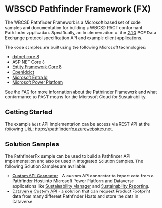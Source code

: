 # WBSCD Pathfinder Framework (FX)

The WBCSD Pathfinder Framework is a Microsoft based set of code samples and documentation for building a WBCSD PACT conformant Pathfinder application. Specifically, an implementation of the [2.1.0](https://wbcsd.github.io/tr/2023/data-exchange-protocol-20231207/) PCF Data Exchange protocol specification API and example client applications.

The code samples are built using the following Microsoft technologies:

- [dotnet core 8](https://dotnet.microsoft.com/download/dotnet/8.0)
- [ASP.NET Core 8](https://docs.microsoft.com/en-us/aspnet/core/?view=aspnetcore-8.0)
- [Entity Framework Core 8](https://docs.microsoft.com/en-us/ef/core/)
- [OpenIddict](https://documentation.openiddict.com)
- [Microsoft Entra Id](https://www.microsoft.com/en-us/security/business/microsoft-entra)
- [Microsoft Power Platform](https://powerplatform.microsoft.com/en-us/)

See the [FAQ](./docs/faq.md) for more information about the Pathfinder Framework and what conformance to PACT means for the Microsoft Cloud for Sustainability.

## Getting Started

The example `host` API implementation can be access via REST API at the following URL: https://pathfinderfx.azurewebsites.net.

## Solution Samples

The PathfinderFx sample can be used to build a Pathfinder API implementation and also be used in integrated Solution Samples. The following Solution Samples are available:

- [Custom API Connector]() - A custom API connector to import data from a Pathfinder Host into Microsoft Power Platform and Dataverse applications like [Sustainability Manager](https://appsource.microsoft.com/en-us/product/dynamics-365/mscrm.6b0b9b9e-2b1e-4e9f-9d9c-2b9e8c4d8c6a?tab=Overview) and [Sustainability Reporting](https://appsource.microsoft.com/en-us/product/dynamics-365/mscrm.6b0b9b9e-2b1e-4e9f-9d9c-2b9e8c4d8c6a?tab=Overview).
- [Dataverse Custom API](https://learn.microsoft.com/en-us/power-apps/developer/data-platform/custom-api) - a solution that can request Product Footprint data from many different Pathfinder Hosts and store the data in Dataverse.